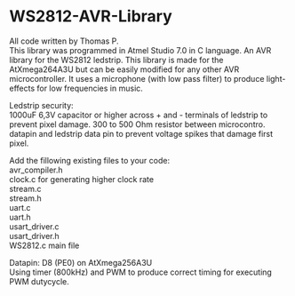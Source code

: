 # WS2812-AVR-Library
All code written by Thomas P.  
This library was programmed in Atmel Studio 7.0 in C language. An AVR library for the WS2812 ledstrip. This library is made for the AtXmega264A3U but can be easily modified for any other AVR microcontroller. It uses a microphone (with low pass filter) to produce light-effects for low frequencies in music.

Ledstrip security:  
1000uF 6,3V capacitor or higher across + and - terminals of ledstrip to prevent pixel damage. 300 to 500 Ohm resistor between microcontro. datapin and ledstrip data pin to prevent voltage spikes that damage first pixel.

Add the fillowing existing files to your code:  
  avr_compiler.h  
  clock.c   for generating higher clock rate  
  stream.c  
  stream.h  
  uart.c  
  uart.h  
  usart_driver.c  
  usart_driver.h  
  WS2812.c  main file  
  
Datapin: D8 (PE0) on AtXmega256A3U  
Using timer (800kHz) and PWM to produce correct timing for executing PWM dutycycle.
